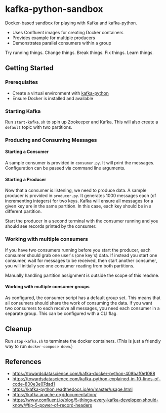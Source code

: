 # kafka-python-sandbox
Docker-based sandbox for playing with Kafka and kafka-python.

* Uses Confluent images for creating Docker containers
* Provides example for multiple producers
* Demonstrates parallel consumers within a group

Try running things.
Change things.
Break things.
Fix things.
Learn things.

## Getting Started
### Prerequisites
* Create a virtual environment with [kafka-python](https://kafka-python.readthedocs.io/en/master/usage.html)
* Ensure Docker is installed and available

### Starting Kafka
Run `start-kafka.sh` to spin up Zookeeper and Kafka.
This will also create a `default` topic with two partitions.

### Producing and Consuming Messages
#### Starting a Consumer
A sample consumer is provided in `consumer.py`.
It will print the messages.
Configuration can be passed via command line arguments.

#### Starting a Producer
Now that a consumer is listening, we need to produce data.
A sample producer is provided in `producer.py`.
It generates 1000 messages each (of incrementing integers) for two keys.
Kafka will ensure all messages for a given key are in the same partition.
In this case, each key should be in a different partition.

Start the producer in a second terminal with the consumer running and you should see records printed by the consumer.

### Working with multiple consumers
If you have two consumers running before you start the producer, each consumer should grab one user's (one key's) data.
If instead you start one consumer, wait for messages to be received, then start another consumer, you will initially see one consumer reading from both partitions.

Manually handling partition assignment is outside the scope of this readme.

#### Working with multiple consumer groups
As configured, the consumer script has a default group set.
This means that all consumers should share the work of consuming the data.
If you want two consumers to each receive all messages, you need each consumer in a separate group.
This can be configured with a CLI flag.

## Cleanup
Run `stop-kafka.sh` to terminate the docker containers.
(This is just a friendly way to run `docker-compose down`.)

## References
* https://towardsdatascience.com/kafka-docker-python-408baf0e1088
* https://towardsdatascience.com/kafka-python-explained-in-10-lines-of-code-800e3e07dad1
* https://kafka-python.readthedocs.io/en/master/usage.html
* https://kafka.apache.org/documentation/
* https://www.confluent.io/blog/5-things-every-kafka-developer-should-know/#tip-5-power-of-record-headers